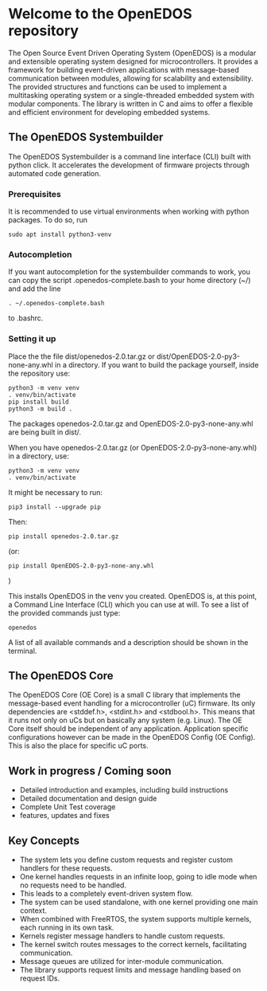 # Welcome to the OpenEDOS repository

The Open Source Event Driven Operating System (OpenEDOS) is a modular and extensible operating system designed for microcontrollers. It provides a framework for building event-driven applications with message-based communication between modules, allowing for scalability and extensibility. The provided structures and functions can be used to implement a multitasking operating system or a single-threaded embedded system with modular components. The library is written in C and aims to offer a flexible and efficient environment for developing embedded systems.

## The OpenEDOS Systembuilder
The OpenEDOS Systembuilder is a command line interface (CLI) built with python click. It accelerates the development
of firmware projects through automated code generation. 

### Prerequisites

It is recommended to use virtual environments when working with python packages. To do so, run
```
sudo apt install python3-venv
```

### Autocompletion
If you want autocompletion for the systembuilder commands to work,
you can copy the script .openedos-complete.bash to your home directory (~/) and add the line  
```
. ~/.openedos-complete.bash
```
to .bashrc.

### Setting it up
Place the the file dist/openedos-2.0.tar.gz or dist/OpenEDOS-2.0-py3-none-any.whl in a directory. 
If you want to build the package yourself, inside the repository use:
```
python3 -m venv venv
. venv/bin/activate
pip install build
python3 -m build .
```
The packages openedos-2.0.tar.gz and OpenEDOS-2.0-py3-none-any.whl are being built in dist/. 

When you have openedos-2.0.tar.gz (or OpenEDOS-2.0-py3-none-any.whl) in a directory, use:
```
python3 -m venv venv
. venv/bin/activate
```
It might be necessary to run:
``` 
pip3 install --upgrade pip
```
Then:

```
pip install openedos-2.0.tar.gz

``` 
(or:
```
pip install OpenEDOS-2.0-py3-none-any.whl
```
)

This installs OpenEDOS in the venv you created.
OpenEDOS is, at this point, a Command Line Interface (CLI) which you can use at will.
To see a list of the provided commands just type:
```
openedos
```  

A list of all available commands and a description should be shown in the terminal.

## The OpenEDOS Core

The OpenEDOS Core (OE Core) is a small C library that implements the message-based event handling for a 
microcontroller (uC) firmware. Its only dependencies are <stddef.h>, <stdint.h> and <stdbool.h>. This
means that it runs not only on uCs but on basically any system (e.g. Linux). The OE Core itself should be independent of any application. Application specific configurations however can be made in the OpenEDOS
Config (OE Config). This is also the place for specific uC ports.

## Work in progress / Coming soon
- Detailed introduction and examples, including build instructions
- Detailed documentation and design guide
- Complete Unit Test coverage
- features, updates and fixes

## Key Concepts
- The system lets you define custom requests and register custom handlers for these requests.
- One kernel handles requests in an infinite loop, going to idle mode when no requests need to be handled. 
- This leads to a completely event-driven system flow.
- The system can be used standalone, with one kernel providing one main context.
- When combined with FreeRTOS, the system supports multiple kernels, each running in its own task.
- Kernels register message handlers to handle custom requests.
- The kernel switch routes messages to the correct kernels, facilitating communication.
- Message queues are utilized for inter-module communication.
- The library supports request limits and message handling based on request IDs.